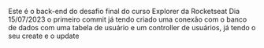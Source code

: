 Este é o back-end do desafio final do curso Explorer da Rocketseat
Dia 15/07/2023 o primeiro commit já tendo criado uma conexão com o banco de dados com uma tabela de usuário e um controller de usuários, já tendo o seu create e o update
